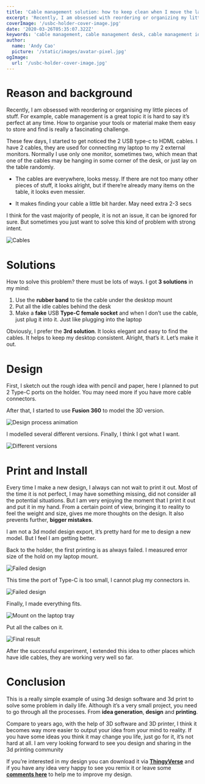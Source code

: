 ```yaml
---
title: 'Cable management solution: how to keep clean when I move the laptop outside the desk'
excerpt: 'Recently, I am obsessed with reordering or organizing my little pieces of stuff. For example, cable management is a great topic it is hard to say it’s perfect at any time. How to organize your tools or material make them easy to store and find is really a fascinating challenge.'
coverImage: '/usbc-holder-cover-image.jpg'
date: '2020-03-26T05:35:07.322Z'
keywords: 'cable management, cable management desk, cable management ideas, cable management tray, wfh setups, developer desk, cable management tips, developer desk setup, dev desk setup'
author:
  name: 'Andy Cao'
  picture: '/static/images/avatar-pixel.jpg'
ogImage:
  url: '/usbc-holder-cover-image.jpg'
---
```


# Reason and background

Recently, I am obsessed with reordering or organising my little pieces of stuff. For example, cable management is a great topic it is hard to say it’s perfect at any time. How to organise your tools or material make them easy to store and find is really a fascinating challenge.

These few days, I started to get noticed the 2 USB type-c to HDML cables. I have 2 cables, they are used for connecting my laptop to my 2 external monitors. Normally I use only one monitor, sometimes two, which mean that one of the cables may be hanging in some corner of the desk, or just lay on the table randomly.

- The cables are everywhere, looks messy. If there are not too many other pieces of stuff, it looks alright, but if there’re already many items on the table, it looks even messier.

- It makes finding your cable a little bit harder. May need extra 2-3 secs

I think for the vast majority of people, it is not an issue, it can be ignored for sure. But sometimes you just want to solve this kind of problem with strong intent.

![Cables](/usbc-holder-cables-on-the-table.jpeg)

# Solutions

How to solve this problem? there must be lots of ways. I got **3 solutions** in my mind:

1. Use the **rubber band** to tie the cable under the desktop mount
2. Put all the idle cables behind the desk
3. Make a **fake** USB **Type-C female socket** and when I don’t use the cable, just plug it into it. Just like plugging into the laptop

Obviously, I prefer the **3rd solution**. It looks elegant and easy to find the cables. It helps to keep my desktop consistent. Alright, that’s it. Let’s make it out.

# Design

First, I sketch out the rough idea with pencil and paper, here I planned to put 2 Type-C ports on the holder. You may need more if you have more cable connectors.

After that, I started to use **Fusion 360** to model the 3D version.

![Design process animation](/usbc-holder-design-process.mov.gif)

I modelled several different versions. Finally, I think I got what I want.

![Different versions](/usbc-holder-different-models.png)

# Print and Install

Every time I make a new design, I always can not wait to print it out. Most of the time it is not perfect, I may have something missing, did not consider all the potential situations. But I am very enjoying the moment that I print it out and put it in my hand. From a certain point of view, bringing it to reality to feel the weight and size, gives me more thoughts on the design. It also prevents further, **bigger mistakes**.

I am not a 3d model design export, it’s pretty hard for me to design a new model. But I feel I am getting better.

Back to the holder, the first printing is as always failed. I measured error size of the hold on my laptop mount.

![Failed design](/usbc-holder-printed-failed.jpeg)

This time the port of Type-C is too small, I cannot plug my connectors in.

![Failed design](/usbc-holder-printed-failed-2.jpeg)

Finally, I made everything fits.

![Mount on the laptop tray](/usbc-holder-mount-on.jpeg)

Put all the calbes on it.

![Final result](/usbc-holder-final-one-with-cables.jpeg)

After the successful experiment, I extended this idea to other places which have idle cables, they are working very well so far.

# Conclusion

This is a really simple example of using 3d design software and 3d print to solve some problem in daily life. Although it’s a very small project, you need to go through all the processes. From **idea generation**, **design** and **printing**.

Compare to years ago, with the help of 3D software and 3D printer, I think it becomes way more easier to output your idea from your mind to reality. If you have some ideas you think it may change you life, just go for it, it’s not hard at all. I am very looking forward to see you design and sharing in the 3d printing community

If you’re interested in my design you can download it via [**ThingyVerse**](https://www.thingiverse.com/thing:5346194) and if you have any idea very happy to see you remix it or leave some [**comments here**](https://www.thingiverse.com/thing:5346194/comments) to help me to improve my design.
